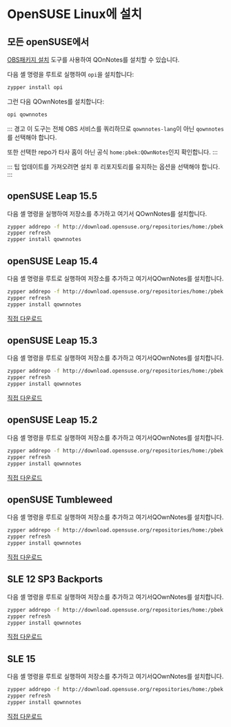 # OpenSUSE Linux에 설치

<installation-opensuse/>

<!-- <Content :page-key="getPageKey($site.pages, '/installation/ubuntu.md')" /> -->


## 모든 openSUSE에서

[OBS패키지 설치](https://github.com/openSUSE/opi) 도구를 사용하여 QOnNotes를 설치할 수 있습니다.

다음 셸 명령을 루트로 실행하여 `opi`을 설치합니다:

```bash
zypper install opi
```

그런 다음 QOwnNotes를 설치합니다:

```bash
opi qownnotes
```

::: 경고 이 도구는 전체 OBS 서비스를 쿼리하므로 `qownnotes-lang`이 아닌 `qownnotes`를 선택해야 합니다.

또한 선택한 repo가 타사 홈이 아닌 공식 `home:pbek:QOwnNotes`인지 확인합니다. :::

::: 팁
업데이트를 가져오려면 설치 후 리포지토리를 유지하는 옵션을 선택해야 합니다.
:::

## openSUSE Leap 15.5

다음 셸 명령을 실행하여 저장소를 추가하고 여기서 QOwnNotes를 설치합니다.

```bash
zypper addrepo -f http://download.opensuse.org/repositories/home:/pbek:/QOwnNotes/15.5/home:pbek:QOwnNotes.repo
zypper refresh
zypper install qownnotes
```

## openSUSE Leap 15.4

다음 셸 명령을 루트로 실행하여 저장소를 추가하고 여기서QOwnNotes를 설치합니다.

```bash
zypper addrepo -f http://download.opensuse.org/repositories/home:/pbek:/QOwnNotes/15.4/home:pbek:QOwnNotes.repo
zypper refresh
zypper install qownnotes
```

[직접 다운로드](https://download.opensuse.org/repositories/home:/pbek:/QOwnNotes/15.4)

## openSUSE Leap 15.3

다음 셸 명령을 루트로 실행하여 저장소를 추가하고 여기서QOwnNotes를 설치합니다.

```bash
zypper addrepo -f http://download.opensuse.org/repositories/home:/pbek:/QOwnNotes/openSUSE_Leap_15.3/home:pbek:QOwnNotes.repo
zypper refresh
zypper install qownnotes
```

[직접 다운로드](https://download.opensuse.org/repositories/home:/pbek:/QOwnNotes/openSUSE_Leap_15.3)

## openSUSE Leap 15.2

다음 셸 명령을 루트로 실행하여 저장소를 추가하고 여기서QOwnNotes를 설치합니다.

```bash
zypper addrepo -f http://download.opensuse.org/repositories/home:/pbek:/QOwnNotes/openSUSE_Leap_15.2/home:pbek:QOwnNotes.repo
zypper refresh
zypper install qownnotes
```

[직접 다운로드](https://download.opensuse.org/repositories/home:/pbek:/QOwnNotes/openSUSE_Leap_15.2)

## openSUSE Tumbleweed

다음 셸 명령을 루트로 실행하여 저장소를 추가하고 여기서QOwnNotes를 설치합니다.

```bash
zypper addrepo -f http://download.opensuse.org/repositories/home:/pbek:/QOwnNotes/openSUSE_Tumbleweed/home:pbek:QOwnNotes.repo
zypper refresh
zypper install qownnotes
```

[직접 다운로드](https://download.opensuse.org/repositories/home:/pbek:/QOwnNotes/openSUSE_Tumbleweed)


## SLE 12 SP3 Backports

다음 셸 명령을 루트로 실행하여 저장소를 추가하고 여기서QOwnNotes를 설치합니다.

```bash
zypper addrepo -f http://download.opensuse.org/repositories/home:/pbek:/QOwnNotes/SLE_12_SP3_Backports/home:pbek:QOwnNotes.repo
zypper refresh
zypper install qownnotes
```

[직접 다운로드](https://download.opensuse.org/repositories/home:/pbek:/QOwnNotes/SLE_12_SP3_Backports)

## SLE 15

다음 셸 명령을 루트로 실행하여 저장소를 추가하고 여기서QOwnNotes를 설치합니다.

```bash
zypper addrepo -f http://download.opensuse.org/repositories/home:/pbek:/QOwnNotes/SLE_15/home:pbek:QOwnNotes.repo
zypper refresh
zypper install qownnotes
```

[직접 다운로드](https://download.opensuse.org/repositories/home:/pbek:/QOwnNotes/SLE_15)
